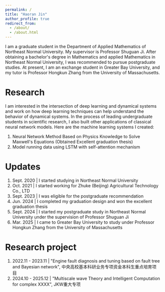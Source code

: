 ```yaml
---
permalink: /
title: "Haoran Jin"
author_profile: true
redirect_from: 
  - /about/
  - /about.html
---
```


I am a graduate student in the Department of Applied Mathematics of Northeast Normal University. My supervisor is Professor Shuguan Ji. After obtaining a bachelor's degree in Mathematics and applied Mathematics in Northeast Normal University, I was recommended to pursue postgraduate studies. At present, I am an exchange student in Greater Bay University, and my tutor is Professor Hongkun Zhang from the University of Massachusetts.

Research
======
I am interested in the intersection of deep learning and dynamical systems and work on how deep learning techniques can help understand the behavior of dynamical systems. In the process of leading undergraduate students in scientific research, I also built other applications of classical neural network models. Here are the machine learning systems I created:

1. Neural Network Method Based on Physics Knowledge to Solve Maxwell's Equations (Obtained Excellent graduation thesis)
2. Model running data using LSTM with self-attention mechanism

Updates
======
1. Sept. 2020 | I started studying in Northeast Normal University
2. Oct.  2021 | I started working for Zhuke (Beijing) Agricultural Technology Co., LTD
3. Sept. 2023 | I was eligible for the postgraduate recommendation
4. Jun.  2024 | I completed my graduation design and won the excellent graduation thesis
5. Sept. 2024 | I started my postgraduate study in Northeast Normal University under the supervision of Professor Shuguan Ji
6. Mar.  2025 | I came to Greater Bay University to study under Professor Hongkun Zhang from the University of Massachusetts

Research project
======
1. 2022.11 - 2023.11 | "Engine fault diagnosis and tuning based on fault tree and Bayesian network", 中央高校基本科研业务专项资金本科生重点培育项目
2. 2024.10 - 2025.12 | "Multiscale wave Theory and Intelligent Computation for complex XXXX", JKW重大专项




